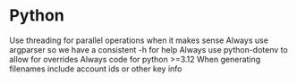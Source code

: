 # Python

Use threading for parallel operations when it makes sense
Always use argparser so we have a consistent -h for help
Always use python-dotenv to allow for overrides
Always code for python >=3.12
When generating filenames include account ids or other key info

